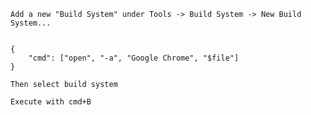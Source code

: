     Add a new "Build System" under Tools -> Build System -> New Build System...


    {
        "cmd": ["open", "-a", "Google Chrome", "$file"]
    }

    Then select build system

    Execute with cmd+B
